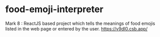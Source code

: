 # food-emoji-interpreter

Mark 8 : ReactJS based project which tells the meanings of food emojis listed in the web page or entered by the user.
https://v9dl0.csb.app/
